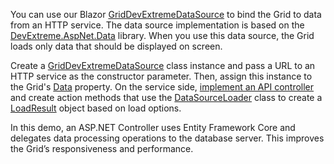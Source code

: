 You can use our Blazor [GridDevExtremeDataSource](https://docs.devexpress.com/Blazor/DevExpress.Blazor.GridDevExtremeDataSource-1) to bind the Grid to data from an HTTP service. The data source implementation is based on the [DevExtreme.AspNet.Data](https://github.com/DevExpress/DevExtreme.AspNet.Data) library. When you use this data source, the Grid loads only data that should be displayed on screen. 

Create a [GridDevExtremeDataSource](https://docs.devexpress.com/Blazor/DevExpress.Blazor.GridDevExtremeDataSource-1) class instance and pass a URL to an HTTP service as the constructor parameter. Then, assign this instance to the Grid's [Data](https://docs.devexpress.com/Blazor/DevExpress.Blazor.DxGrid.Data) property. On the service side, [implement an API controller](http://docs.devexpress.devx/AspNetCore/401020/devextreme-based-controls/concepts/bind-controls-to-data/api-controllers) and create action methods that use the [DataSourceLoader](https://devexpress.github.io/DevExtreme.AspNet.Data/net/api/DevExtreme.AspNet.Data.DataSourceLoader.html) class to create a [LoadResult](https://devexpress.github.io/DevExtreme.AspNet.Data/net/api/DevExtreme.AspNet.Data.ResponseModel.LoadResult.html) object based on load options. 

In this demo, an ASP.NET Controller uses Entity Framework Core and delegates data processing operations to the database server. This improves the Grid’s responsiveness and performance. 
